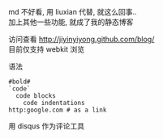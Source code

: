 
md 不好看, 用 liuxian 代替, 就这么回事..  
加上其他一些功能, 就成了我的静态博客  

访问查看 <http://jiyinyiyong.github.com/blog/>  
目前仅支持 webkit 浏览  

语法

    #bold#
    `code`
      code blocks
        code indentations
    http:google.com # as a link

用 disqus 作为评论工具  
